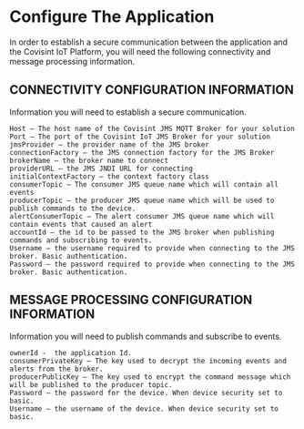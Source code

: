 # Configure The Application
In order to establish a secure communication between the application and the Covisint IoT Platform, you will need the following connectivity and message processing information.

## CONNECTIVITY CONFIGURATION INFORMATION
Information you will need to establish a secure communication.
```
Host – The host name of the Covisint JMS MQTT Broker for your solution
Port – The port of the Covisint IoT JMS Broker for your solution
jmsProvider – the provider name of the JMS broker
connectionFactory – the JMS connection factory for the JMS Broker
brokerName – the broker name to connect
providerURL – the JMS JNDI URL for connecting
initialContextFactory – the context factory class
consumerTopic – The consumer JMS queue name which will contain all events
producerTopic – the producer JMS queue name which will be used to publish commands to the device.
alertConsumerTopic – The alert consumer JMS queue name which will contain events that caused an alert
accountId – the id to be passed to the JMS broker when publishing commands and subscribing to events.
Username – the username required to provide when connecting to the JMS broker. Basic authentication.
Password – the password required to provide when connecting to the JMS broker. Basic authentication.
```
## MESSAGE PROCESSING CONFIGURATION INFORMATION
Information you will need to publish commands and subscribe to events.
```
ownerId -  the application Id.
consumerPrivateKey – The key used to decrypt the incoming events and alerts from the broker.
producerPublicKey – The key used to encrypt the command message which will be published to the producer topic.
Password – the password for the device. When device security set to basic.
Username – the username of the device. When device security set to basic.
```
